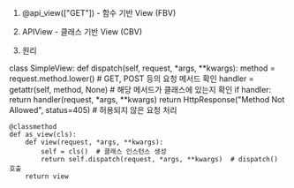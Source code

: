 1. @api_view(["GET"]) - 함수 기반 View (FBV)
2. APIView - 클래스 기반 View (CBV)

3. 원리

class SimpleView:
def dispatch(self, request, *args, \*\*kwargs):
method = request.method.lower() # GET, POST 등의 요청 메서드 확인
handler = getattr(self, method, None) # 해당 메서드가 클래스에 있는지 확인
if handler:
return handler(request, *args, \*\*kwargs)
return HttpResponse("Method Not Allowed", status=405) # 허용되지 않은 요청 처리

    @classmethod
    def as_view(cls):
        def view(request, *args, **kwargs):
            self = cls()  # 클래스 인스턴스 생성
            return self.dispatch(request, *args, **kwargs)  # dispatch() 호출
        return view
